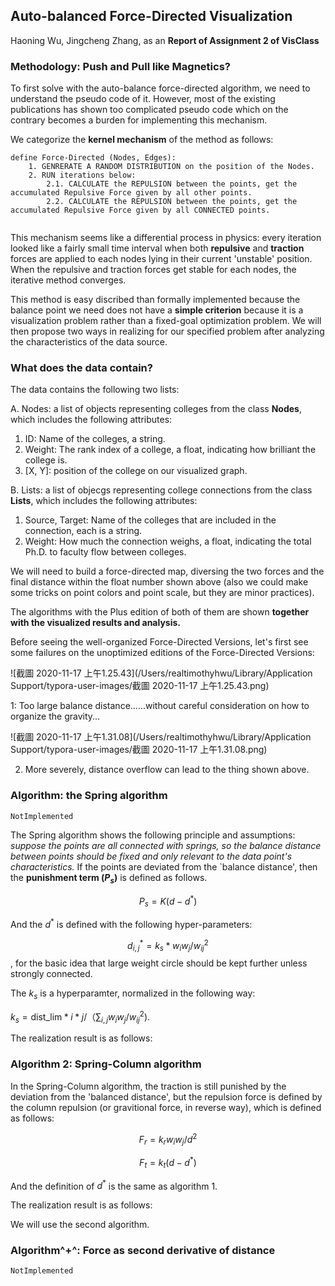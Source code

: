 Auto-balanced Force-Directed Visualization
------------------------------------------

Haoning Wu, Jingcheng Zhang, as an **Report of Assignment 2 of VisClass**



### Methodology: Push and Pull like Magnetics?

To first solve with the auto-balance force-directed algorithm, we need to understand the pseudo code of it. However, most of the existing publications has shown too complicated pseudo code which on the contrary becomes a burden for implementing this mechanism.



We categorize the **kernel mechanism** of the method as follows:

```pseudocode
define Force-Directed (Nodes, Edges):
	1. GENRERATE A RANDOM DISTRIBUTION on the position of the Nodes.
	2. RUN iterations below:
		2.1. CALCULATE the REPULSION between the points, get the accumulated Repulsive Force given by all other points.
		2.2. CALCULATE the REPULSION between the points, get the accumulated Repulsive Force given by all CONNECTED points.
	
```



This mechanism seems like a differential process in physics: every iteration looked like a fairly small time interval when both **repulsive** and **traction** forces are applied to each nodes lying in their current 'unstable' position. When the repulsive and traction forces get stable for each nodes, the iterative method converges.



This method is easy discribed than formally implemented because the balance point we need does not have a **simple criterion** because it is a visualization problem rather than a fixed-goal optimization problem. We will then propose two ways in realizing for our specified problem after analyzing the characteristics of the data source.



### What does the data contain?

The data contains the following two lists:

A. Nodes: a list of objects representing colleges from the class **Nodes**, which includes the following attributes:

1. ID: Name of the colleges, a string.
2. Weight: The rank index of a college, a float, indicating how brilliant the college is.
3. \[X, Y\]: position of the college on our visualized graph.

B. Lists: a list of objecgs representing college connections from the class **Lists**, which includes the following attributes:

1. Source, Target: Name of the colleges that are included in the connection, each is a string.
2. Weight: How much the connection weighs, a float, indicating the total Ph.D. to faculty flow between colleges.



We will need to build a force-directed map, diversing the two forces and the final distance within the float number shown above (also we could make some tricks on point colors and point scale, but they are minor practices).



The algorithms with the Plus edition of both of them are shown **together with the visualized results and analysis.**



Before seeing the well-organized Force-Directed Versions, let's first see some failures on the unoptimized editions of the Force-Directed Versions:

![截圖 2020-11-17 上午1.25.43](/Users/realtimothyhwu/Library/Application Support/typora-user-images/截圖 2020-11-17 上午1.25.43.png)

1: Too large balance distance......without careful consideration on how to organize the gravity...

![截圖 2020-11-17 上午1.31.08](/Users/realtimothyhwu/Library/Application Support/typora-user-images/截圖 2020-11-17 上午1.31.08.png)

2. More severely, distance overflow can lead to the thing shown above.

### Algorithm: the Spring algorithm

`NotImplemented`

The Spring algorithm shows the following principle and assumptions: *suppose the points are all connected with springs, so the balance distance between points should be fixed and only relevant to the data point's characteristics.* If the points are deviated from the `balance distance', then the **punishment term ($P_s$)** is defined as follows.

$$ P_s = K (d - d^*) $$

And the $d^*$ is defined with the following hyper-parameters:

$$ d^*_{i,j} = k_s * w_iw_j/w_{ij}^2 $$, for the basic idea that large weight circle should be kept further unless strongly connected.

The $k_s$ is a hyperparamter, normalized in the following way:

$k_s = \text{dist_lim} * i * j /（\sum_{i,j} w_iw_j/w_{ij}^2)$.

The realization result is as follows:



### Algorithm 2: Spring-Column algorithm

In the Spring-Column algorithm, the traction is still punished by the deviation from the 'balanced distance', but the repulsion force is defined by the column repulsion (or gravitional force, in reverse way), which is defined as follows:

$$ F_{r} = k_r w_iw_j / d^2$$

$$ F_t = k_t (d - d^*) $$

And the definition of $d^*$ is the same as algorithm 1.

The realization result is as follows:



We will use the second algorithm.

### Algorithm^+^: Force as second derivative of distance

`NotImplemented`







### 